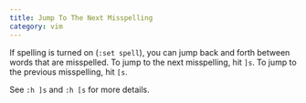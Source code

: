 ```yaml
---
title: Jump To The Next Misspelling
category: vim
---
```


If spelling is turned on (`:set spell`), you can jump back and forth between
words that are misspelled. To jump to the next misspelling, hit `]s`. To
jump to the previous misspelling, hit `[s`.

See `:h ]s` and `:h [s` for more details.
